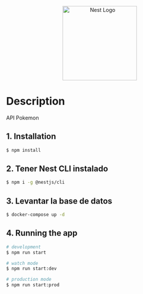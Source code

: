 <p align="center">
  <a href="http://nestjs.com/" target="blank"><img src="https://nestjs.com/img/logo-small.svg" width="200" alt="Nest Logo" /></a>
</p>


# Description

API Pokemon

## 1. Installation

```bash
$ npm install
```
## 2. Tener Nest CLI instalado
```bash
$ npm i -g @nestjs/cli
```
## 3. Levantar la base de datos
```bash
$ docker-compose up -d
```
## 4. Running the app

```bash
# development
$ npm run start

# watch mode
$ npm run start:dev

# production mode
$ npm run start:prod
```




